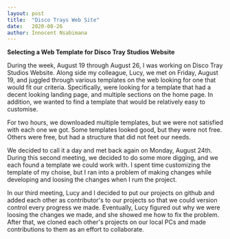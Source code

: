 ```yaml
---
layout: post
title:  "Disco Trays Web Site"
date:   2020-08-26
author: Innocent Nsabimana
---
```



**Selecting a Web Template for Disco Tray Studios Website**

During the week, August 19 through August 26, I was working on Disco Tray Studios Website. Along side my colleague, Lucy, we met on Friday, August 19, and juggled through various templates on the web looking for one that would fit our criteria. Specifically, were looking for a template that had a decent looking landing page, and multiple sections on the home page. In addition, we wanted to find a template that would be relatively easy to customise. 

For two hours, we downloaded multiple templates, but we were not satisfied with each one we got. Some templates looked good, but they were not free. Others were free, but had a structure that did not feet our needs. 

We decided to call it a day and met back again on Monday, August 24th. During this second meeting, we decided to do some more digging, and we each found a template we could work with. I spent time customizing the template of my choise, but I ran into a problem of making changes while developing and loosing the changes when I rum the project. 

In our third meeting, Lucy and I decided to put our projects on github and added each other as contributor's to our projects so that we could version control every progress we made. Eventually, Lucy figured out why we were loosing the changes we made, and she showed me how to fix the problem. After that, we cloned each other's projects on our local PCs and made contributions to them as an effort to collaborate. 
